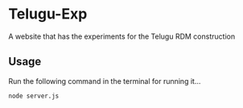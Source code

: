 # Telugu-Exp

A website that has the experiments for the Telugu RDM construction

## Usage

Run the following command in the terminal for running it...

```bash
node server.js
```
